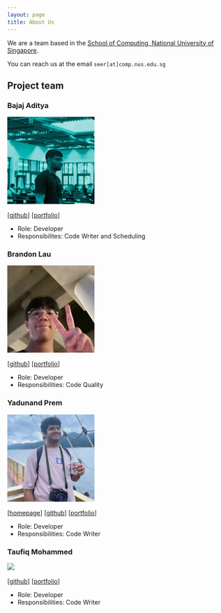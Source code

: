 ```yaml
---
layout: page
title: About Us
---
```


We are a team based in the [School of Computing, National University of Singapore](http://www.comp.nus.edu.sg).

You can reach us at the email `seer[at]comp.nus.edu.sg`

## Project team

### Bajaj Aditya

<img src="images/adityab4.png" width="200px">

[[github](https://github.com/AdityaB4)]
[[portfolio](team/adityab4.md)]

* Role: Developer
* Responsibilites: Code Writer and Scheduling

### Brandon Lau

<img src="images/blaukc.png" width="200px" height="200px" style="object-fit: cover; object-position: bottom">

[[github](http://github.com/blaukc)]
[[portfolio](team/blaukc.md)]

* Role: Developer
* Responsibilities: Code Quality

### Yadunand Prem

<img src="images/yadunut.png" width="200px">

[[homepage](https://gitea.ts.yadunut.com)]
[[github](http://github.com/yadunut)]
[[portfolio](team/yadunut.md)]

* Role: Developer
* Responsibilities: Code Writer

### Taufiq Mohammed

<img src="images/taufiq.png" width="200px">

[[github](http://github.com/taufiq)]
[[portfolio](team/taufiq.md)]

* Role: Developer
* Responsibilities: Code Writer
